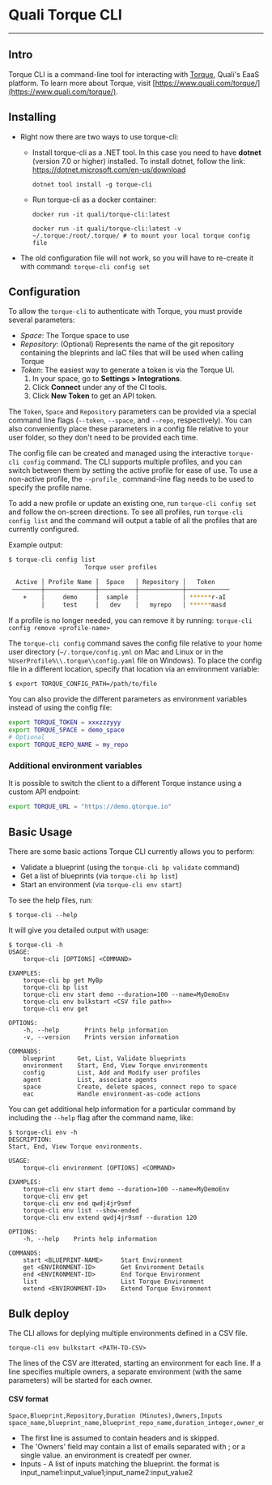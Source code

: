 # Quali Torque CLI

---

## Intro

Torque CLI is a command-line tool for interacting with [Torque](https://www.quali.com/torque/), Quali's EaaS platform.
To learn more about Torque, visit [https://www.quali.com/torque/](https://www.quali.com/torque/).

## Installing

* Right now there are two ways to use torque-cli:
  * Install torque-cli as a .NET tool. In this case you need to have **dotnet** (version 7.0 or higher) installed.
    To install dotnet, follow the link: https://dotnet.microsoft.com/en-us/download 

    ```dotnet tool install -g torque-cli```

  * Run torque-cli as a docker container:
  
    ```docker run -it quali/torque-cli:latest```

    ```docker run -it quali/torque-cli:latest -v ~/.torque:/root/.torque/ # to mount your local torque config file```
* The old configuration file will not work, so you will have to re-create it with command: ```torque-cli config set```

## Configuration

To allow the `torque-cli` to authenticate with Torque, you must provide several parameters:
* *Space*: The Torque space to use
* *Repository*: (Optional) Represents the name of the git repository containing the bleprints and IaC files that will be used when calling Torque
* *Token*: The easiest way to generate a token is via the Torque UI. 
   1. In your space, go to **Settings > Integrations**.
   2. Click **Connect** under any of the CI tools.
   3. Click **New Token** to get an API token.

The ```Token```, ```Space``` and ```Repository``` parameters can be provided via a special command line flags (```--token```, ```--space```, and ```--repo```, respectively). You can also conveniently place these parameters in a config file relative to your user folder, so they don't need to be provided each time.

The config file can be created and managed using the interactive `torque-cli config` command.
The CLI supports multiple profiles, and you can switch between them by setting the active profile for ease of use. To use a non-active profile, the ```--profile_``` command-line flag needs to be used to specify the profile name.

To add a new profile or update an existing one, run ```torque-cli config set``` and follow the on-screen directions.
To see all profiles, run ```torque-cli config list``` and the command will output a table of all the profiles that are currently configured. 

Example output:

```bash
$ torque-cli config list
                     Torque user profiles

  Active │ Profile Name │  Space   │ Repository │   Token
 ────────┼──────────────┼──────────┼────────────┼────────────
    +    │     demo     │  sample  │            │ ******r-aI
         │     test     │   dev    │   myrepo   │ ******masd
 ```

If a profile is no longer needed, you can remove it by running: ```torque-cli config remove <profile-name>```

The ```torque-cli config``` command saves the config file relative to your home user directory (`~/.torque/config.yml` on Mac and Linux or in the `%UserProfile%\\.torque\\config.yaml` file on Windows).
To place the config file in a different location, specify that location via an environment variable:

```$ export TORQUE_CONFIG_PATH=/path/to/file```

You can also provide the different parameters as environment variables instead of using the config file:

```bash
export TORQUE_TOKEN = xxxzzzyyy
export TORQUE_SPACE = demo_space
# Optional
export TORQUE_REPO_NAME = my_repo
```

### Additional environment variables

It is possible to switch the client to a different Torque instance using a custom API endpoint:

```bash
export TORQUE_URL = "https://demo.qtorque.io"
```

## Basic Usage

There are some basic actions Torque CLI currently allows you to perform:

- Validate a blueprint (using the ```torque-cli bp validate``` command)
- Get a list of blueprints (via ```torque-cli bp list```)
- Start an environment (via ```torque-cli env start```)

To see the help files, run:

```$ torque-cli --help```

It will give you detailed output with usage:

```shell
$ torque-cli -h
USAGE:
    torque-cli [OPTIONS] <COMMAND>

EXAMPLES:
    torque-cli bp get MyBp
    torque-cli bp list
    torque-cli env start demo --duration=100 --name=MyDemoEnv
    torque-cli env bulkstart <CSV file path>>
    torque-cli env get

OPTIONS:
    -h, --help       Prints help information   
    -v, --version    Prints version information

COMMANDS:
    blueprint      Get, List, Validate blueprints              
    environment    Start, End, View Torque environments        
    config         List, Add and Modify user profiles          
    agent          List, associate agents                      
    space          Create, delete spaces, connect repo to space
    eac            Handle environment-as-code actions
```

You can get additional help information for a particular command by including  the ```--help``` flag after the command name, like:

```shell
$ torque-cli env -h
DESCRIPTION:
Start, End, View Torque environments.

USAGE:
    torque-cli environment [OPTIONS] <COMMAND>

EXAMPLES:
    torque-cli env start demo --duration=100 --name=MyDemoEnv
    torque-cli env get
    torque-cli env end qwdj4jr9smf
    torque-cli env list --show-ended
    torque-cli env extend qwdj4jr9smf --duration 120

OPTIONS:
    -h, --help    Prints help information

COMMANDS:
    start <BLUEPRINT-NAME>     Start Environment
    get <ENVIRONMENT-ID>       Get Environment Details
    end <ENVIRONMENT-ID>       End Torque Environment
    list                       List Torque Environment
    extend <ENVIRONMENT-ID>    Extend Torque Environment
```

## Bulk deploy

The CLI allows for deplying multiple environments defined in a CSV file.

```shell
torque-cli env bulkstart <PATH-TO-CSV>
```
The lines of the CSV are itterated, starting an environment for each line. If a line specifies multiple owners, a separate environment (with the same parameters) will be started for each owner.
#### CSV format
```csv
Space,Blueprint,Repository,Duration (Minutes),Owners,Inputs
space_name,blueprint_name,blueprint_repo_name,duration_integer,owner_email,input_name1:input_value1;input_name2:input_value2
```
* The first line is assumed to contain headers and is skipped.
* The 'Owners' field may contain a list of emails separated with ; or a single value. an environment is createdf per owner.
* Inputs - A list of inputs matching the blueprint. the format is input_name1:input_value1;input_name2:input_value2